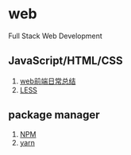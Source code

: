 # web
Full Stack Web Development

## JavaScript/HTML/CSS
1. [web前端日常总结](docs/summary.md)
1. [LESS](docs/LESS.md)

## package manager
1. [NPM](docs/NPM.md)
2. [yarn](docs/yarn.md)